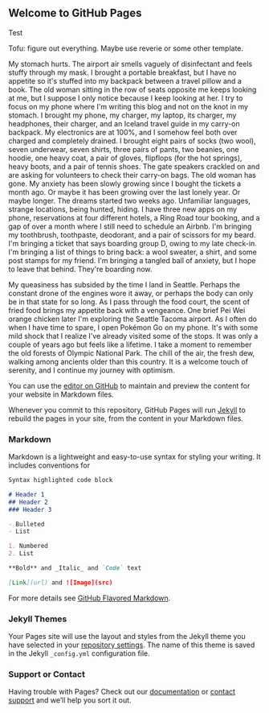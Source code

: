## Welcome to GitHub Pages

Test

Tofu: figure out everything. Maybe use reverie or some other template.



My stomach hurts. The airport air smells vaguely of disinfectant and feels stuffy through my mask. 
I brought a portable breakfast, but I have no appetite so it's stuffed into my backpack between a travel pillow and a book. 
The old woman sitting in the row of seats opposite me keeps looking at me, but I suppose I only notice because I keep looking at her. 
I try to focus on my phone where I'm writing this blog and not on the knot in my stomach. 
I brought my phone, my charger, my laptop, its charger, my headphones, their charger, and an Iceland travel guide in my carry-on backpack. 
My electronics are at 100%, and I somehow feel both over charged and completely drained. 
I brought eight pairs of socks (two wool), seven underwear, seven shirts, three pairs of pants, two beanies, one hoodie, one heavy coat, a pair of gloves, flipflops (for the hot springs), heavy boots, and a pair of tennis shoes.
The gate speakers crackled on and are asking for volunteers to check their carry-on bags. The old woman has gone. 
My anxiety has been slowly growing since I bought the tickets a month ago. Or maybe it has been growing over the last lonely year. Or maybe longer. 
The dreams started two weeks ago. Unfamiliar languages, strange locations, being hunted, hiding. 
I have three new apps on my phone, reservations at four different hotels, a Ring Road tour booking, and a gap of over a month where I still need to schedule an Airbnb. 
I'm bringing my toothbrush, toothpaste, deodorant, and a pair of scissors for my beard. I'm bringing a ticket that says boarding group D, owing to my late check-in. 
I'm bringing a list of things to bring back: a wool sweater, a shirt, and some post stamps for my friend. I'm bringing a tangled ball of anxiety, but I hope to leave that behind. 
They're boarding now.


My queasiness has subsided by the time I land in Seattle. Perhaps the constant drone of the engines wore it away, or perhaps the body can only be in that state for so long. As I pass through the food court, the scent of fried food brings my appetite back with a vengeance. One brief Pei Wei orange chicken later I'm exploring the Seattle Tacoma airport. As I often do when I have time to spare, I open Pokémon Go on my phone. It's with some mild shock that I realize I've already visited some of the stops. It was only a couple of years ago but feels like a lifetime. I take a moment to remember the old forests of Olympic National Park. The chill of the air, the fresh dew, walking among ancients older than this country. It is a welcome touch of serenity, and I continue my journey with optimism.

You can use the [editor on GitHub](https://github.com/HammurabisCoder/Reykjavik-Adventures/edit/gh-pages/index.md) to maintain and preview the content for your website in Markdown files.

Whenever you commit to this repository, GitHub Pages will run [Jekyll](https://jekyllrb.com/) to rebuild the pages in your site, from the content in your Markdown files.

### Markdown

Markdown is a lightweight and easy-to-use syntax for styling your writing. It includes conventions for

```markdown
Syntax highlighted code block

# Header 1
## Header 2
### Header 3

- Bulleted
- List

1. Numbered
2. List

**Bold** and _Italic_ and `Code` text

[Link](url) and ![Image](src)
```

For more details see [GitHub Flavored Markdown](https://guides.github.com/features/mastering-markdown/).

### Jekyll Themes

Your Pages site will use the layout and styles from the Jekyll theme you have selected in your [repository settings](https://github.com/HammurabisCoder/Reykjavik-Adventures/settings/pages). The name of this theme is saved in the Jekyll `_config.yml` configuration file.

### Support or Contact

Having trouble with Pages? Check out our [documentation](https://docs.github.com/categories/github-pages-basics/) or [contact support](https://support.github.com/contact) and we’ll help you sort it out.
